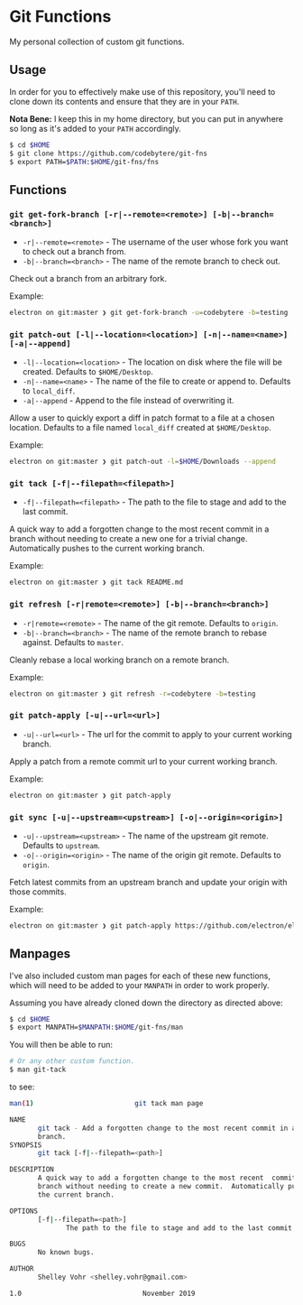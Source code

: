 # Git Functions

My personal collection of custom git functions.

## Usage

In order for you to effectively make use of this repository, you'll need to clone down
its contents and ensure that they are in your `PATH`.

**Nota Bene:** I keep this in my home directory, but you can put in anywhere
so long as it's added to your `PATH` accordingly.

```sh
$ cd $HOME
$ git clone https://github.com/codebytere/git-fns
$ export PATH=$PATH:$HOME/git-fns/fns
```

## Functions

### `git get-fork-branch [-r|--remote=<remote>] [-b|--branch=<branch>]`

* `-r|--remote=<remote>` - The username of the user whose fork you want to check out a branch from.
* `-b|--branch=<branch>` - The name of the remote branch to check out.

Check out a branch from an arbitrary fork.

Example:
```sh
electron on git:master ❯ git get-fork-branch -u=codebytere -b=testing
```

### `git patch-out [-l|--location=<location>] [-n|--name=<name>] [-a|--append]`

* `-l|--location=<location>` - The location on disk where the file will be created. Defaults to `$HOME/Desktop`.
* `-n|--name=<name>` - The name of the file to create or append to. Defaults to `local_diff`.
* `-a|--append` - Append to the file instead of overwriting it.

Allow a user to quickly export a diff in patch format to a file at a chosen location.  Defaults to a file named `local_diff` created at `$HOME/Desktop`.

Example:
```sh
electron on git:master ❯ git patch-out -l=$HOME/Downloads --append
```

### `git tack [-f|--filepath=<filepath>]`

* `-f|--filepath=<filepath>` - The path to the file to stage and add to the last commit.

A quick way to add a forgotten change to the most recent commit in a branch without needing to create a new one for a trivial change. Automatically pushes to the current working branch.

Example:
```sh
electron on git:master ❯ git tack README.md
```

### `git refresh [-r|remote=<remote>] [-b|--branch=<branch>]`

* `-r|remote=<remote>` - The name of the git remote. Defaults to `origin`.
* `-b|--branch=<branch>` - The name of the remote branch to rebase against. Defaults to `master`.

Cleanly rebase a local working branch on a remote branch.

Example:
```sh
electron on git:master ❯ git refresh -r=codebytere -b=testing
```

### `git patch-apply [-u|--url=<url>]`

* `-u|--url=<url>` - The url for the commit to apply to your current working branch.

Apply a patch from a remote commit url to your current working branch.

Example:
```sh
electron on git:master ❯ git patch-apply
```

### `git sync [-u|--upstream=<upstream>] [-o|--origin=<origin>]`

* `-u|--upstream=<upstream>` - The name of the upstream git remote. Defaults to `upstream`.
* `-o|--origin=<origin>` - The name of the origin git remote. Defaults to `origin`.

Fetch latest commits from an upstream branch and update your origin
with those commits.

Example:
```sh
electron on git:master ❯ git patch-apply https://github.com/electron/electron/commit/d2a82dbd1d2bd3869f910dd563001b98b3cec736
```

## Manpages

I've also included custom man pages for each of these new functions, which will need to be 
added to your `MANPATH` in order to work properly.

Assuming you have already cloned down the directory as directed above:

```sh
$ cd $HOME
$ export MANPATH=$MANPATH:$HOME/git-fns/man
```

You will then be able to run:

```sh
# Or any other custom function.
$ man git-tack
```

to see:

```sh
man(1)                         git tack man page                        man(1)

NAME
       git tack - Add a forgotten change to the most recent commit in a
       branch.
SYNOPSIS
       git tack [-f|--filepath=<path>]

DESCRIPTION
       A quick way to add a forgotten change to the most recent  commit  in  a
       branch without needing to create a new commit.  Automatically pushes to
       the current branch.

OPTIONS
       [-f|--filepath=<path>]
              The path to the file to stage and add to the last commit.

BUGS
       No known bugs.

AUTHOR
       Shelley Vohr <shelley.vohr@gmail.com>

1.0                              November 2019                          man(1)
```
